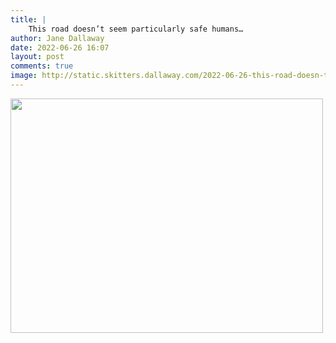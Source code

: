 ```yaml
---
title: |
    This road doesn’t seem particularly safe humans…
author: Jane Dallaway
date: 2022-06-26 16:07
layout: post
comments: true
image: http://static.skitters.dallaway.com/2022-06-26-this-road-doesn-t-seem-particularly-safe-humans-fullsize-0.jpeg
---
```


<a href="http://static.skitters.dallaway.com/2022-06-26-this-road-doesn-t-seem-particularly-safe-humans-fullsize-0.jpeg"><img src="http://static.skitters.dallaway.com/2022-06-26-this-road-doesn-t-seem-particularly-safe-humans-thumb-0.jpeg" width="500" height="375"></a>



